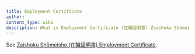 ```yaml
---
title: Employment Certificate
author:
content_type: wiki
description: What is Employment Certificate (在職証明書) Zaishoku Shōmeisho?
---
```

See [Zaishoku Shōmeisho (在職証明書) Employment Certificate](../zaishoku-shomeisho-employment-certificate).
